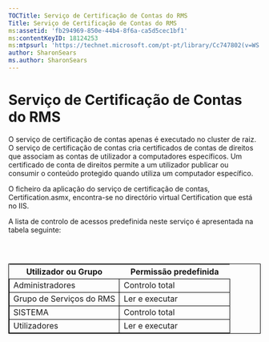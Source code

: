 ```yaml
---
TOCTitle: Serviço de Certificação de Contas do RMS
Title: Serviço de Certificação de Contas do RMS
ms:assetid: 'fb294969-850e-44b4-8f6a-ca5d5cec1bf1'
ms:contentKeyID: 18124253
ms:mtpsurl: 'https://technet.microsoft.com/pt-pt/library/Cc747802(v=WS.10)'
author: SharonSears
ms.author: SharonSears
---
```


Serviço de Certificação de Contas do RMS
========================================

O serviço de certificação de contas apenas é executado no cluster de raiz. O serviço de certificação de contas cria certificados de contas de direitos que associam as contas de utilizador a computadores específicos. Um certificado de conta de direitos permite a um utilizador publicar ou consumir o conteúdo protegido quando utiliza um computador específico.

O ficheiro da aplicação do serviço de certificação de contas, Certification.asmx, encontra-se no directório virtual Certification que está no IIS.

A lista de controlo de acessos predefinida neste serviço é apresentada na tabela seguinte:

###  

 
<table style="border:1px solid black;">
<colgroup>
<col width="50%" />
<col width="50%" />
</colgroup>
<thead>
<tr class="header">
<th>Utilizador ou Grupo</th>
<th>Permissão predefinida</th>
</tr>
</thead>
<tbody>
<tr class="odd">
<td style="border:1px solid black;">Administradores</td>
<td style="border:1px solid black;">Controlo total</td>
</tr>
<tr class="even">
<td style="border:1px solid black;">Grupo de Serviços do RMS</td>
<td style="border:1px solid black;">Ler e executar</td>
</tr>
<tr class="odd">
<td style="border:1px solid black;">SISTEMA</td>
<td style="border:1px solid black;">Controlo total</td>
</tr>
<tr class="even">
<td style="border:1px solid black;">Utilizadores</td>
<td style="border:1px solid black;">Ler e executar</td>
</tr>
</tbody>
</table>
